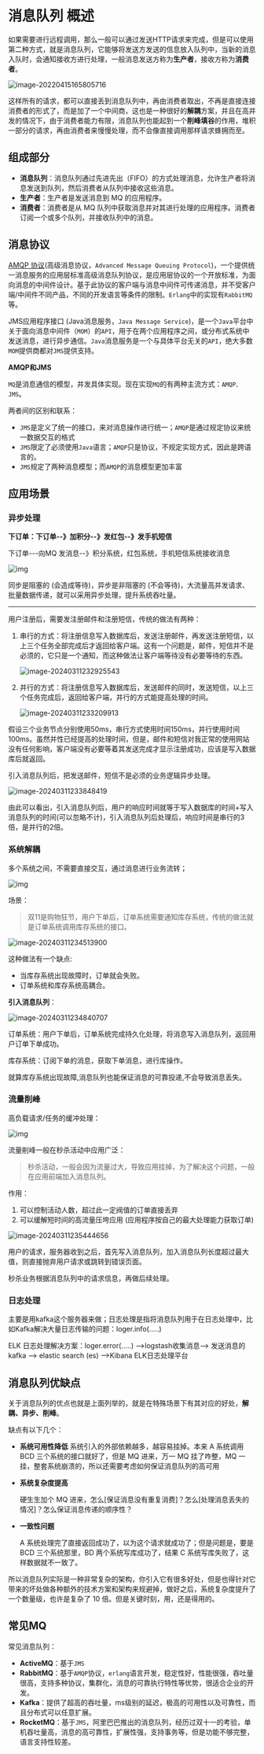 # 消息队列 概述

如果需要进行远程调用，那么一般可以通过发送HTTP请求来完成，但是可以使用第二种方式，就是消息队列，它能够将发送方发送的信息放入队列中，当新的消息入队时，会通知接收方进行处理，一般消息发送方称为**生产者**，接收方称为**消费者**。

![image-20220415165805716](https://cdn.jsdelivr.net/gh/letengzz/tc2/img202403092346318.jpg)

这样所有的请求，都可以直接丢到消息队列中，再由消费者取出，不再是直接连接消费者的形式了，而是加了一个中间商，这也是一种很好的**解耦**方案，并且在高并发的情况下，由于消费者能力有限，消息队列也能起到一个**削峰填谷**的作用，堆积一部分的请求，再由消费者来慢慢处理，而不会像直接调用那样请求蜂拥而至。

## 组成部分

- **消息队列**：消息队列通过先进先出（FIFO）的方式处理消息，允许生产者将消息发送到队列，然后消费者从队列中接收这些消息。
- **生产者**：生产者是发送消息到 MQ 的应用程序。
- **消费者**：消费者是从 MQ 队列中获取消息并对其进行处理的应用程序。消费者订阅一个或多个队列，并接收队列中的消息。

## 消息协议

[AMQP 协议](http://www.amqp.org)(高级消息协议，`Advanced Message Queuing Protocol`)，一个提供统一消息服务的应用层标准高级消息队列协议，是应用层协议的一个开放标准，为面向消息的中间件设计。基于此协议的客户端与消息中间件可传递消息，并不受客户端/中间件不同产品，不同的开发语言等条件的限制。`Erlang`中的实现有`RabbitMQ`等。

JMS应用程序接口 (Java消息服务，`Java Message Service`)，是一个`Java`平台中关于面向消息中间件（`MOM`）的`API`，用于在两个应用程序之间，或分布式系统中发送消息，进行异步通信。`Java`消息服务是一个与具体平台无关的`API`，绝大多数`MOM`提供商都对`JMS`提供支持。

**AMQP和JMS**

`MQ`是消息通信的模型，并发具体实现。现在实现`MQ`的有两种主流方式：`AMQP、JMS`。

两者间的区别和联系：

- `JMS`是定义了统一的接口，来对消息操作进行统一；`AMQP`是通过规定协议来统一数据交互的格式
- `JMS`限定了必须使用`Java`语言；`AMQP`只是协议，不规定实现方式，因此是跨语言的。
- `JMS`规定了两种消息模型；而`AMQP`的消息模型更加丰富

## 应用场景

### 异步处理

**下订单：下订单--》加积分--》发红包--》发手机短信**

下订单---向MQ 发消息--》积分系统，红包系统，手机短信系统接收消息

![img](https://cdn.jsdelivr.net/gh/letengzz/tc2/img202403112355641.jpg) 

同步是阻塞的 (会造成等待)，异步是非阻塞的 (不会等待)，大流量高并发请求、批量数据传递，就可以采用异步处理，提升系统吞吐量。
****

用户注册后，需要发注册邮件和注册短信，传统的做法有两种：

1. 串行的方式：将注册信息写入数据库后，发送注册邮件，再发送注册短信，以上三个任务全部完成后才返回给客户端。这有一个问题是，邮件，短信并不是必须的，它只是一个通知，而这种做法让客户端等待没有必要等待的东西。

   ![image-20240311232925543](https://cdn.jsdelivr.net/gh/letengzz/tc2/img202403112329108.png)

2. 并行的方式：将注册信息写入数据库后，发送邮件的同时，发送短信，以上三个任务完成后，返回给客户端，并行的方式能提高处理的时间。

   ![image-20240311233209913](https://cdn.jsdelivr.net/gh/letengzz/tc2/img202403112355847.png)

假设三个业务节点分别使用50ms，串行方式使用时间150ms，并行使用时间100ms。虽然并性已经提高的处理时间，但是，邮件和短信对我正常的使用网站没有任何影响，客户端没有必要等着其发送完成才显示注册成功，应该是写入数据库后就返回。

引入消息队列后，把发送邮件，短信不是必须的业务逻辑异步处理。

![image-20240311233848419](https://cdn.jsdelivr.net/gh/letengzz/tc2/img202403112355909.png)

由此可以看出，引入消息队列后，用户的响应时间就等于写入数据库的时间+写入消息队列的时间(可以忽略不计)，引入消息队列后处理后，响应时间是串行的3倍，是并行的2倍。

### 系统解耦

多个系统之间，不需要直接交互，通过消息进行业务流转；

![img](https://cdn.jsdelivr.net/gh/letengzz/tc2/img202403112355210.jpg)

场景：

> 双11是购物狂节，用户下单后，订单系统需要通知库存系统，传统的做法就是订单系统调用库存系统的接口。

![image-20240311234513900](https://cdn.jsdelivr.net/gh/letengzz/tc2/img202403112355697.png)

这种做法有一个缺点:

- 当库存系统出现故障时，订单就会失败。
- 订单系统和库存系统高耦合。

**引入消息队列**：

![image-20240311234840707](https://cdn.jsdelivr.net/gh/letengzz/tc2/img202403112355953.png)

订单系统：用户下单后，订单系统完成持久化处理，将消息写入消息队列，返回用户订单下单成功。

库存系统：订阅下单的消息，获取下单消息，进行库操作。

就算库存系统出现故障,消息队列也能保证消息的可靠投递,不会导致消息丢失。 

### 流量削峰

高负载请求/任务的缓冲处理：

![img](https://cdn.jsdelivr.net/gh/letengzz/tc2/img202403112356270.jpg)

流量削峰一般在秒杀活动中应用广泛：

> 秒杀活动，一般会因为流量过大，导致应用挂掉，为了解决这个问题，一般在应用前端加入消息队列。

作用：

1. 可以控制活动人数，超过此一定阀值的订单直接丢弃
2. 可以缓解短时间的高流量压垮应用 (应用程序按自己的最大处理能力获取订单)

![image-20240311235444656](https://cdn.jsdelivr.net/gh/letengzz/tc2/img202403112356241.png)

用户的请求，服务器收到之后，首先写入消息队列，加入消息队列长度超过最大值，则直接抛弃用户请求或跳转到错误页面。

秒杀业务根据消息队列中的请求信息，再做后续处理。 

### 日志处理 

主要是用kafka这个服务器来做；日志处理是指将消息队列用于在日志处理中，比如Kafka解决大量日志传输的问题：loger.info(.....)

ELK 日志处理解决方案：loger.error(.....) -->logstash收集消息--> 发送消息的kafka --> elastic search (es) -->Kibana ELK日志处理平台

## 消息队列优缺点

关于消息队列的优点也就是上面列举的，就是在特殊场景下有其对应的好处，**解耦、异步、削峰**。

缺点有以下几个：

- **系统可用性降低**
  系统引入的外部依赖越多，越容易挂掉。本来 A 系统调用 BCD 三个系统的接口就好了，但是 MQ 进来，万一 MQ 挂了咋整，MQ 一挂，整套系统崩溃的，所以还需要考虑如何保证消息队列的高可用

- **系统复杂度提高**

  硬生生加个 MQ 进来，怎么[保证消息没有重复消费]？怎么[处理消息丢失的情况]？怎么保证消息传递的顺序性？

- **一致性问题**

  A 系统处理完了直接返回成功了，以为这个请求就成功了；但是问题是，要是 BCD 三个系统那里，BD 两个系统写库成功了，结果 C 系统写库失败了，这样数据就不一致了。

所以消息队列实际是一种非常复杂的架构，你引入它有很多好处，但是也得针对它带来的坏处做各种额外的技术方案和架构来规避掉，做好之后，系统复杂度提升了一个数量级，也许是复杂了 10 倍。但是关键时刻，用，还是得用的。

## 常见MQ

常见消息队列：

* **ActiveMQ**：基于`JMS`
* **RabbitMQ**：基于`AMQP`协议，`erlang`语言开发，稳定性好，性能很强，吞吐量很高，支持多种协议，集群化，消息的可靠执行特性等优势，很适合企业的开发。
* **Kafka**：提供了超高的吞吐量，ms级别的延迟，极高的可用性以及可靠性，而且分布式可以任意扩展。
* **RocketMQ**：基于`JMS`，阿里巴巴推出的消息队列，经历过双十一的考验，单机吞吐量高，消息的高可靠性，扩展性强，支持事务等，但是功能不够完整，语言支持性较差。